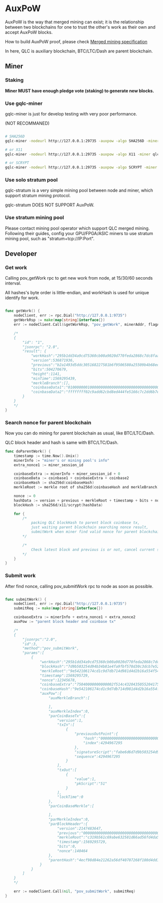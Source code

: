 # AuxPoW

AuxPoW is the way that merged mining can exist; it is the relationship between two blockchains for one to trust the other's work as their own and accept AuxPoW blocks.

How to build AuxPoW proof, please check [Merged mining specification](https://en.bitcoin.it/wiki/Merged_mining_specification)

In here, QLC is auxiliary blockchain, BTC/LTC/Dash are parent blockchain.

## Miner

### Staking
**Miner MUST have enough pledge vote (staking) to generate new blocks.**

### Use gqlc-miner
gqlc-miner is just for develop testing with very poor performance.

(NOT RECOMMANED)

```bash 

# SHA256D
gqlc-miner -nodeurl http://127.0.0.1:29735 -auxpow -algo SHA256D -miner qlc_xxx

# or X11
gqlc-miner -nodeurl http://127.0.0.1:29735 -auxpow -algo X11 -miner qlc_xxx

# or SCRYPT
gqlc-miner -nodeurl http://127.0.0.1:29735 -auxpow -algo SCRYPT -miner qlc_xxx

```

### Use solo stratum pool
gqlc-stratum is a very simple mining pool between node and miner, which support stratum mining protocol.

gqlc-stratum DOES NOT SUPPORT AuxPoW.

### Use stratum mining pool
Please contact mining pool operator which support QLC merged mining.
Following their guides, config your GPU/FPGA/ASIC miners to use stratum mining pool, such as "stratum+tcp://IP:Port".

## Developer

### Get work

Calling pov_getWork rpc to get new work from node, at 15/30/60 seconds interval.

All hashes's byte order is little-endian, and workHash is used for unique identify for work.

```go

func getWork() {
    nodeClient, err := rpc.Dial("http://127.0.0.1:9735")
    getWorkRsp := make(map[string]interface{})
    err := nodeClient.Call(&getWorkRsp, "pov_getWork", minerAddr, flagAlgo)

    /*
    {
        "id": "1",
        "jsonrpc": "2.0",
        "result": {
            "workHash":"295b1dd34a9cd75360cb00a9020d770feda2868c7dc8faa2960bb9162c58f20d",
            "version":536871936,
            "previous":"b2a1493d5ddc305168227581b6f9506580a25509b4b68edd9c6e0c95228c2151",
            "bits":504270679,
            "height":1141,
            "minTime":1569295439,
            "merkleBranch":[],
            "coinbaseData1":"01000000010000000000000000000000000000000000000000000000000000000000000000ffffffff",
            "coinbaseData2":"ffffffff02c9add62cbd8ed444fe5166c7c2dd6b7ebd16e284b31700d246960e5c1488ec231b377bcc000000000000000000000000000000000000000000000000000000000000001506cddef361a43727342802093613777518a8781edbfdbb4dcc4f113442667a7ccec7f7b901000000"
        }
    }
    */
}

```

### Search nonce for parent blockchain

Now you can do mining for parent blockchain as usual, like BTC/LTC/Dash.

QLC block header and hash is same with BTC/LTC/Dash.

```go
func doParentWork() {
    timestamp := time.Now().Unix()
    minerInfo := "miner's or mining pool's info"
    extra_nonce1 := miner_session_id

    coinbaseExtra := minerInfo + miner_session_id + 0
    coinbaseData := coinbase1 + coinbaseExtra + coinbase2
    coinbaseHash := sha256d(coinbaseHash)
    merkleRoot := merkle root of sha256d(coinbaseHash and merkleBranch)

    nonce := 0
    hashData := version + previous + merkleRoot + timestamp + bits + nonce
    blockHash := sha256d/x11/scrypt(hashData)

    for {
        /*
            packing QLC blockHash to parent block coinbase tx,
            just waiting parent blockchain searching nonce result,
            submitWork when miner find valid nonce for parent blockchain.
        */

        /*
            Check latest block and previous is or not, cancel current searching if changed.
        */
    }
}
```

### Submit work

After find nonce, calling pov_submitWork rpc to node as soon as possible.

```go

func submitWork() {
    nodeClient, err := rpc.Dial("http://127.0.0.1:9735")
    submitReq := make(map[string]interface{})

    coinbaseExtra := minerInfo + extra_nonce1 + extra_nonce2
    auxPow := "parent block header and coinbase tx"

    /*
    {
        "jsonrpc":"2.0",
        "id":3,
        "method":"pov_submitWork",
        "params":[
            {
                "workHash":"295b1dd34a9cd75360cb00a9020d770feda2868c7dc8faa2960bb9162c58f20d",
                "blockHash":"7d9b503254d94b34b81e4fa9fbf578d30c3dcb7e5248aee0674a55567a687d07",
                "merkleRoot":"9e542106174cd1c9d7db714d981d4d2b16a554f543dad25ceca87bb1db695050",
                "timestamp":1569295729,
                "nonce":12345678,
                "coinbaseExtra":"75040000000000002f514c432043505520417578504f572f",
                "coinbaseHash":"9e542106174cd1c9d7db714d981d4d2b16a554f543dad25ceca87bb1db695050",
                "auxPow":{
                    "auxMerkleBranch":[

                    ],
                    "auxMerkleIndex":0,
                    "parCoinBaseTx":{
                        "version":1,
                        "txIn":[
                            {
                                "previousOutPoint":{
                                    "hash":"0000000000000000000000000000000000000000000000000000000000000000",
                                    "index":4294967295
                                },
                                "signatureScript":"fabe6d6d7d9b503254d94b34b81e4fa9fbf578d30c3dcb7e5248aee0674a55567a687d070100000000000000",
                                "sequence":4294967295
                            }
                        ],
                        "txOut":[
                            {
                                "value":1,
                                "pkScript":"51"
                            }
                        ],
                        "lockTime":0
                    },
                    "parCoinBaseMerkle":[

                    ],
                    "parMerkleIndex":0,
                    "parBlockHeader":{
                        "version":2147483647,
                        "previous":"0000000000000000000000000000000000000000000000000000000000000000",
                        "merkleRoot":"c319b561c69abe632581d66ad56fd4da50129efda047f284fe93f6f983d2dbf5",
                        "timestamp":1569295729,
                        "bits":0,
                        "nonce":140464
                    },
                    "parentHash":"4ecf98d84e21262a56df40707268f180d4dd1e9b58604e4ddd561b52036ce95b"
                }
            }
        ]
    }
    */

    err := nodeClient.Call(nil, "pov_submitWork", submitReq)
}

```
